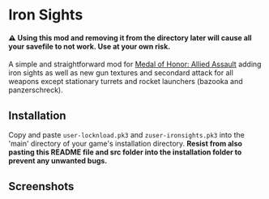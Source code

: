 # Iron Sights 

#### :warning: Using this mod and removing it from the directory later will cause all your savefile to not work. Use at your own risk. 

A simple and straightforward mod for [Medal of Honor: Allied Assault](https://en.wikipedia.org/wiki/Medal_of_Honor:_Allied_Assault) adding iron sights as well as new gun textures and secondard attack for all weapons except stationary turrets and rocket launchers (bazooka and panzerschreck).  

## Installation 

Copy and paste `user-locknload.pk3` and `zuser-ironsights.pk3` into the 'main' directory of your game's installation directory. **Resist from also pasting this README file and src folder into the installation folder to prevent any unwanted bugs.**

## Screenshots